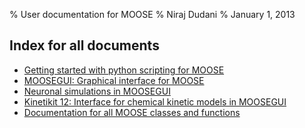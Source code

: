 % User documentation for MOOSE
% Niraj Dudani
% January 1, 2013

Index for all documents
-----------------------

- [Getting started with python scripting for MOOSE](pymoose2walkthrough.html)
- [MOOSEGUI: Graphical interface for MOOSE](MooseGuiDocs.html)
- [Neuronal simulations in MOOSEGUI](Nkit2Documentation.html)
- [Kinetikit 12: Interface for chemical kinetic models in MOOSEGUI](Kkit12Documentation.html)
- [Documentation for all MOOSE classes and functions](moosebuiltindocs.html)
